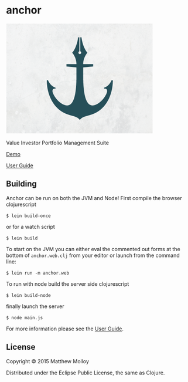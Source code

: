 # anchor

![Anchor](resources/public/anchor.png)

Value Investor Portfolio Management Suite

[Demo](http://www.anchor-demo.net)

[User Guide](http://whamtet.github.io/anchor)

## Building

Anchor can be run on both the JVM and Node!  First compile the browser clojurescript

    $ lein build-once

or for a watch script

    $ lein build

To start on the JVM you can either eval the commented out forms
at the bottom of `anchor.web.clj` from your editor or
launch from the command line:

    $ lein run -m anchor.web

To run with node build the server side clojurescript

    $ lein build-node

finally launch the server

    $ node main.js

For more information please see the [User Guide](http://whamtet.github.io/anchor).

## License

Copyright © 2015 Matthew Molloy

Distributed under the Eclipse Public License, the same as Clojure.
